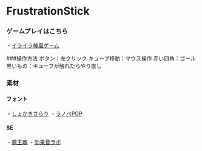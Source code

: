 # FrustrationStick

### ゲームプレイはこちら
・[イライラ棒風ゲーム](https://unityroom.com/games/frustrationstick)

###操作方法
ボタン：左クリック
キューブ移動：マウス操作
赤い四角：ゴール
黒いもの：キューブが触れたらやり直し

### 素材
#### フォント
・[しょかきさらり](https://booth.pm/en/items/2199202?registration=1)
・[ラノベPOP](http://www.fontna.com/blog/1706/)

####  SE
・[魔王魂](https://maou.audio/)
・[効果音ラボ](https://soundeffect-lab.info/)
